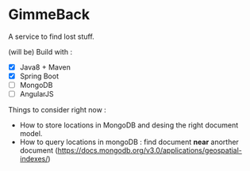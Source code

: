 # GimmeBack

A service to find lost stuff.

(will be) Build with : 
- [x] Java8 + Maven 
- [x] Spring Boot
- [ ] MongoDB
- [ ] AngularJS 

Things to consider right now : 
* How to store locations in MongoDB and desing the right document model.
* How to query locations in mongoDB  : find document **near** anorther document (https://docs.mongodb.org/v3.0/applications/geospatial-indexes/)
